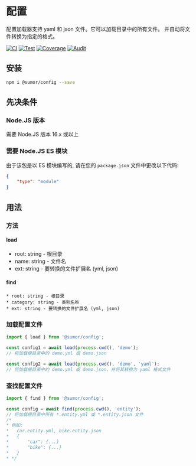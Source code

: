 # 配置
配置加载器支持 yaml 和 json 文件。它可以加载目录中的所有文件。
并自动将文件转换为指定的格式。

[![CI](https://github.com/sumor-cloud/config/actions/workflows/ci.yml/badge.svg)](https://github.com/sumor-cloud/config/actions/workflows/ci.yml)
[![Test](https://github.com/sumor-cloud/config/actions/workflows/ut.yml/badge.svg)](https://github.com/sumor-cloud/config/actions/workflows/ut.yml)
[![Coverage](https://github.com/sumor-cloud/config/actions/workflows/coverage.yml/badge.svg)](https://github.com/sumor-cloud/config/actions/workflows/coverage.yml)
[![Audit](https://github.com/sumor-cloud/config/actions/workflows/audit.yml/badge.svg)](https://github.com/sumor-cloud/config/actions/workflows/audit.yml)

## 安装
```bash
npm i @sumor/config --save
```

## 先决条件

### Node.JS 版本
需要 Node.JS 版本 16.x 或以上

### 需要 Node.JS ES 模块
由于该包是以 ES 模块编写的,
请在您的 ```package.json``` 文件中更改以下代码:
```json
{
    "type": "module"
}
```

## 用法

### 方法

#### load
 * root: string - 根目录
 * name: string - 文件名
 * ext: string - 要转换的文件扩展名 (yml, json)

#### find
    * root: string - 根目录
    * category: string - 类别名称
    * ext: string - 要转换的文件扩展名 (yml, json)

### 加载配置文件

```javascript
import { load } from '@sumor/config';

const config1 = await load(process.cwd(), 'demo');
// 将加载根目录中的 demo.yml 或 demo.json

const config2 = await load(process.cwd(), 'demo', 'yaml');
// 将加载根目录中的 demo.yml 或 demo.json，并将其转换为 yaml 格式文件

```

### 查找配置文件

```javascript
import { find } from '@sumor/config';

const config = await find(process.cwd(), 'entity');
// 将加载根目录中所有 *.entity.yml 或 *.entity.json 文件
/*
* 例如:
*   car.entity.yml, bike.entity.json
*   {
*       "car": {...}
*       "bike": {...}
*   }
* */
```